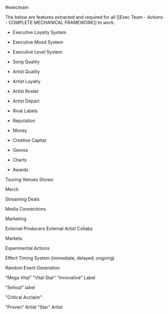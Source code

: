 #execteam

The below are features extracted and required for all [[Exec Team - Actions - COMPLETE MECHANICAL FRAMEWORK]] to work.


- Executive Loyalty System
- Executive Mood System
- Executive Level System


- Song Quality
  

- Artist Quality
- Artist Loyalty
- Artist Roster
- Artist Depart
  

- Rival Labels
  

- Reputation
- Money
- Creative Capital
  

- Genres
  

- Charts
- Awards
  

Touring
Venues
Shows
  

Merch
  
  

Streaming Deals

Media Connections

Marketing

  

External Producers
External Artist Collabs
  

Markets

 
Experimental Actions

 
Effect Timing System (immediate, delayed, ongoing)

Random Event Generation

  

"Mega Vital"
"Vital Star"
"Innovative" Label

"Sellout" label

"Critical Acclaim"

"Proven" Artist
"Star" Artist